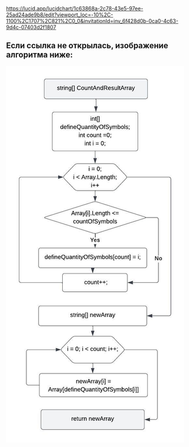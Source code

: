 https://lucid.app/lucidchart/1c63868a-2c78-43e5-97ee-25ad24ade9b8/edit?viewport_loc=-10%2C-1100%2C1707%2C821%2C0_0&invitationId=inv_6f428d0b-0ca0-4c63-9d4c-07403d2f1807


## Если ссылка не открылась, изображение алгоритма ниже: 


![Блок-схема](Algorythm.jpeg)